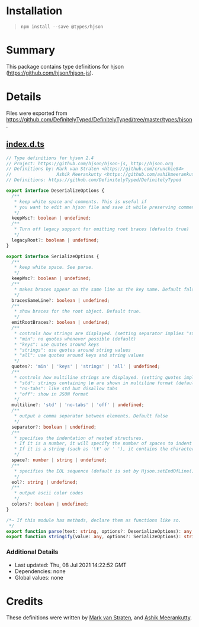 # Installation
> `npm install --save @types/hjson`

# Summary
This package contains type definitions for hjson (https://github.com/hjson/hjson-js).

# Details
Files were exported from https://github.com/DefinitelyTyped/DefinitelyTyped/tree/master/types/hjson.
## [index.d.ts](https://github.com/DefinitelyTyped/DefinitelyTyped/tree/master/types/hjson/index.d.ts)
````ts
// Type definitions for hjson 2.4
// Project: https://github.com/hjson/hjson-js, http://hjson.org
// Definitions by: Mark van Straten <https://github.com/crunchie84>
//                 Ashik Meerankutty <https://github.com/ashikmeerankutty>
// Definitions: https://github.com/DefinitelyTyped/DefinitelyTyped

export interface DeserializeOptions {
  /**
   * keep white space and comments. This is useful if
   * you want to edit an hjson file and save it while preserving comments (default false)
   */
  keepWsc?: boolean | undefined;
  /**
   * Turn off legacy support for omitting root braces (defaults true)
   */
  legacyRoot?: boolean | undefined;
}

export interface SerializeOptions {
  /**
   * keep white space. See parse.
   */
  keepWsc?: boolean | undefined;
  /**
   * makes braces appear on the same line as the key name. Default false.
   */
  bracesSameLine?: boolean | undefined;
  /**
   * show braces for the root object. Default true.
   */
  emitRootBraces?: boolean | undefined;
  /**
   * controls how strings are displayed. (setting separator implies "strings")
   * "min": no quotes whenever possible (default)
   * "keys": use quotes around keys
   * "strings": use quotes around string values
   * "all": use quotes around keys and string values
   */
  quotes?: 'min' | 'keys' | 'strings' | 'all' | undefined;
  /**
   * controls how multiline strings are displayed. (setting quotes implies "off")
   * "std": strings containing \n are shown in multiline format (default)
   * "no-tabs": like std but disallow tabs
   * "off": show in JSON format
   */
  multiline?: 'std' | 'no-tabs' | 'off' | undefined;
  /**
   * output a comma separator between elements. Default false
   */
  separator?: boolean | undefined;
  /**
   * specifies the indentation of nested structures.
   * If it is a number, it will specify the number of spaces to indent at each level.
   * If it is a string (such as '\t' or ' '), it contains the characters used to indent at each level.
   */
  space?: number | string | undefined;
  /**
   * specifies the EOL sequence (default is set by Hjson.setEndOfLine())
   */
  eol?: string | undefined;
  /**
   * output ascii color codes
   */
  colors?: boolean | undefined;
}

/*~ If this module has methods, declare them as functions like so.
 */
export function parse(text: string, options?: DeserializeOptions): any;
export function stringify(value: any, options?: SerializeOptions): string;

````

### Additional Details
 * Last updated: Thu, 08 Jul 2021 14:22:52 GMT
 * Dependencies: none
 * Global values: none

# Credits
These definitions were written by [Mark van Straten](https://github.com/crunchie84), and [Ashik Meerankutty](https://github.com/ashikmeerankutty).
